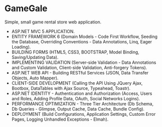 # GameGale
Simple, small game rental store web application.
* ASP.NET MVC 5 APPLICATION.
* ENTITY FRAMEWORK 6 (Domain Models - Code First Workflow, Seeding the Database, Overriding Conventions - Data Annotations, Linq, Eager Loading).
* BUILDING FORMS (HTML5, CSS3, BOOTSTRAP, Model Binding, Saving/Updating Data).
* IMPLEMENTING VALIDATION (Server-side Validation - Data Annotations and Custom Validation, Client-side Validation, Anti-forgery Tokens).
* ASP.NET WEB API - Building RESTful Services (JSON, Data Transfer Objects, Auto Mapper).
* CLIENT-SIDE DEVELOPMENT (Calling the API Using JQuery Ajax, Bootbox, DataTables with Ajax Source, Typeahead, Toastr).
* ASP.NET IDENTITY - Authentication and Authorization (Access, Users and Roles, Adding Profile Data, OAuth, Social Networks Logins).
* PERFORMANCE OPTIMIZATION - Three Tier Architecture (Db Schema, Db Queries - Glimpse, Output Cache, Data Cache, Bundle Config).
* DEPLOYMENT (Build Configurations, Application Settings, Custom Error Pages, Logging Unhandled Exceptions - Elmah).
